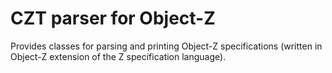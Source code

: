 # CZT parser for Object-Z

Provides classes for parsing and printing Object-Z specifications
(written in Object-Z extension of the Z specification language).
